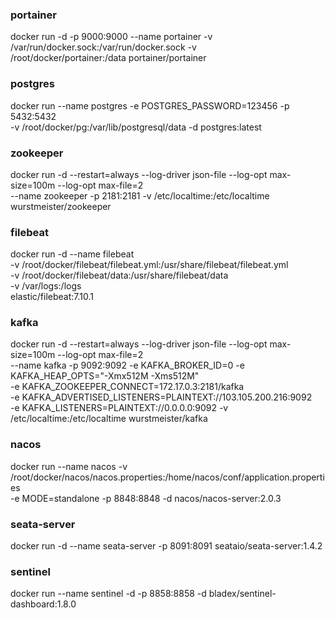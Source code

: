 ### portainer
docker run -d -p 9000:9000 --name portainer  -v /var/run/docker.sock:/var/run/docker.sock -v \
    /root/docker/portainer:/data portainer/portainer
### postgres
docker run --name postgres -e POSTGRES_PASSWORD=123456 -p 5432:5432 \
-v /root/docker/pg:/var/lib/postgresql/data -d postgres:latest

### zookeeper
docker run -d --restart=always --log-driver json-file --log-opt max-size=100m --log-opt max-file=2 \
    --name zookeeper -p 2181:2181 -v /etc/localtime:/etc/localtime wurstmeister/zookeeper
### filebeat 
docker run -d --name filebeat \
    -v /root/docker/filebeat/filebeat.yml:/usr/share/filebeat/filebeat.yml \
    -v /root/docker/filebeat/data:/usr/share/filebeat/data \
    -v /var/logs:/logs \
    elastic/filebeat:7.10.1
### kafka
docker run -d --restart=always --log-driver json-file --log-opt max-size=100m --log-opt max-file=2 \
    --name kafka -p 9092:9092 -e KAFKA_BROKER_ID=0 -e KAFKA_HEAP_OPTS="-Xmx512M -Xms512M" \
    -e KAFKA_ZOOKEEPER_CONNECT=172.17.0.3:2181/kafka \
    -e KAFKA_ADVERTISED_LISTENERS=PLAINTEXT://103.105.200.216:9092 \
    -e KAFKA_LISTENERS=PLAINTEXT://0.0.0.0:9092 -v /etc/localtime:/etc/localtime wurstmeister/kafka
### nacos
docker run --name nacos -v /root/docker/nacos/nacos.properties:/home/nacos/conf/application.properties \
    -e MODE=standalone -p 8848:8848 -d nacos/nacos-server:2.0.3
### seata-server
docker run -d  --name seata-server -p 8091:8091 seataio/seata-server:1.4.2
### sentinel
docker run --name sentinel  -d -p 8858:8858 -d  bladex/sentinel-dashboard:1.8.0

